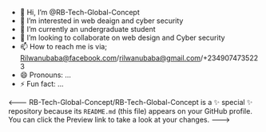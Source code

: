 - 👋 Hi, I’m @RB-Tech-Global-Concept
- 👀 I’m interested in web deaign and cyber security
- 🌱 I’m currently an undergraduate student
- 💞️ I’m looking to collaborate on web design and Cyber security
- 📫 How to reach me is via; Rilwanubaba@facebook.com/rilwanubaba@gmail.com/+2349074735223
- 😄 Pronouns: ...
- ⚡ Fun fact: ...

<---
RB-Tech-Global-Concept/RB-Tech-Global-Concept is a ✨ special ✨ repository because its `README.md` (this file) appears on your GitHub profile.
You can click the Preview link to take a look at your changes.
--->

